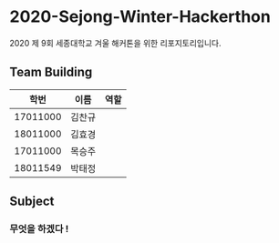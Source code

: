 # 2020-Sejong-Winter-Hackerthon
2020 제 9회 세종대학교 겨울 해커톤을 위한 리포지토리입니다. 


## Team Building
|학번|이름|역할|
|------|---|---|
|17011000|김찬규||
|18011000|김효경||
|17011000|목승주||
|18011549|박태정||

## Subject
### 무엇을 하겠다 !
